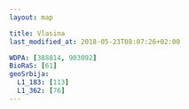 ```yaml
---
layout: map

title: Vlasina
last_modified_at: 2018-05-23T08:07:26+02:00

WDPA: [388814, 903092]
BioRaS: [61]
geoSrbija:
  L1_183: [113]
  L1_362: [76]
---
```

